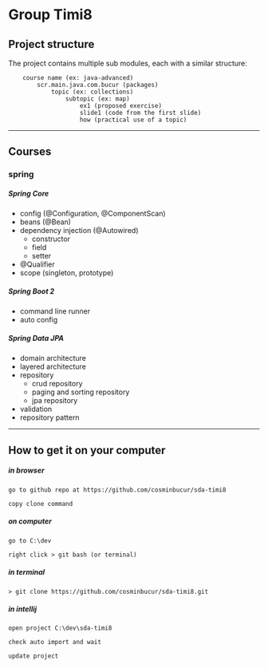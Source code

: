 # Group Timi8

## Project structure
The project contains multiple sub modules, each with a similar structure:

        course name (ex: java-advanced)
            scr.main.java.com.bucur (packages)
                topic (ex: collections)
                    subtopic (ex: map)
                        ex1 (proposed exercise)
                        slide1 (code from the first slide)
                        how (practical use of a topic)

---

## Courses

### spring

##### Spring Core
- config (@Configuration, @ComponentScan)
- beans (@Bean)
- dependency injection (@Autowired)
    - constructor
    - field
    - setter
- @Qualifier
- scope (singleton, prototype)

##### Spring Boot 2
- command line runner
- auto config

##### Spring Data JPA
- domain architecture
- layered architecture
- repository
    - crud repository
    - paging and sorting repository
    - jpa repository
- validation
- repository pattern

---

## How to get it on your computer

##### in browser

	go to github repo at https://github.com/cosminbucur/sda-timi8

	copy clone command

##### on computer
	go to C:\dev

	right click > git bash (or terminal)

##### in terminal
	> git clone https://github.com/cosminbucur/sda-timi8.git

##### in intellij
	open project C:\dev\sda-timi8

	check auto import and wait

	update project
